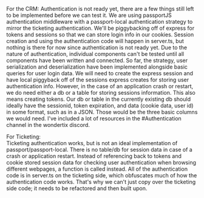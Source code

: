 For the CRM:
	Authentication is not ready yet, there are a few things still left to be implemented before we can test it.
We are using passportJS authentication middleware with a passport-local authentication strategy to mirror the ticketing authentication.
We'll be piggybacking off of express for tokens and sessions so that we can store login info in our cookies. Session creation and using the 
authentication code will happen in server.ts, but nothing is there for now since authentication is not ready yet.
Due to the nature of authentication, individual components can't be tested until all components have been written and connected. 
So far, the strategy, user serialization and deserialization have been implemented alongside basic queries for user login data. 
We will need to create the express session and have local piggyback off of the sessions express creates for storing user authentication info.
However, in the case of an application crash or restart, we do need either a db or a table for storing sessions information. 
This also means creating tokens. Our db or table in the currently existing db should ideally have the sessionid, token expiration, 
and data (cookie data, user id) in some format, such as in a JSON. Those would be the three basic columns we would need.
I've included a lot of resources in the #Authentication channel in the wondertix discord. 

For Ticketing:  
	Ticketing authentication works, but is not an ideal implementation of passport/passport-local.
There is no table/db for session data in case of a crash or application restart. Instead of referencing back to tokens
and cookie stored session data for checking user authentication when browsing different webpages, a function is called instead.
All of the authentication code is in server.ts on the ticketing side, which obfuscates much of how the authentication code works.
That's why we can't just copy over the ticketing side code; it needs to be refactored and then built upon. 